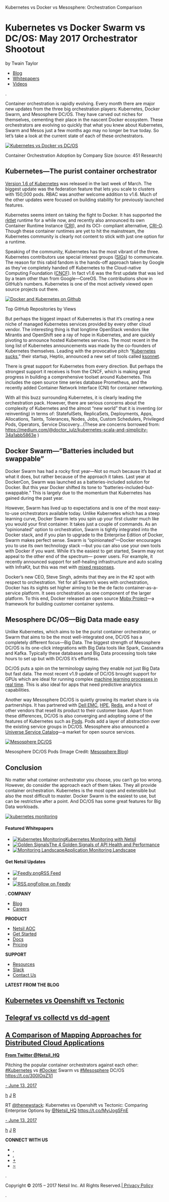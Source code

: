 Kubernetes vs Docker vs Mesosphere: Orchestration Comparison

# Kubernetes vs Docker Swarm vs DC/OS: May 2017 Orchestrator Shootout

 by Twain Taylor

- [Blog](https://netsil.com/blog/)
- [Whitepapers](https://netsil.com/resources/)
- [Videos](https://netsil.com/videos/)

.

Container orchestration is rapidly evolving. Every month there are major new updates from the three big orchestration players: Kubernetes, Docker Swarm, and Mesosphere DC/OS. They have carved out niches for themselves, cementing their place in the nascent Docker ecosystem. These orchestrators are evolving so quickly that what you knew about Kubernetes, Swarm and Mesos just a few months ago may no longer be true today. So let’s take a look at the current state of each of these orchestrators.

[![Kubernetes vs Docker vs DC/OS](../_resources/b5ad9e5fad916e8dac1832f10d84bd5a.png)](https://d1miwa46wjqrlu.cloudfront.net/wp-content/uploads/2017/06/image2.png?x40029)

Container Orchestration Adoption by Company Size (source: 451 Research)

## **Kubernetes—The purist container orchestrator**

[Version 1.6 of Kubernetes](http://blog.kubernetes.io/2017/03/kubernetes-1.6-multi-user-multi-workloads-at-scale.html) was released in the last week of March. The biggest update was the federation feature that lets you scale to clusters with 150,000 pods. RBAC was another welcome addition to v1.6. Much of the other updates were focused on building stability for previously launched features.

Kubernetes seems intent on taking the fight to Docker. It has supported the [rktlet](https://github.com/kubernetes-incubator/rktlet) runtime for a while now, and recently also announced its own Container Runtime Instance ([CRI](https://github.com/kubernetes/community/blob/master/contributors/design-proposals/container-runtime-interface-v1.md)), and its OCI- compliant alternative, [CRI-O](https://github.com/kubernetes-incubator/cri-o). Though these container runtimes are yet to hit the mainstream, the Kubernetes community is clearly not content to stick with just one option for a runtime.

Speaking of the community, Kubernetes has the most vibrant of the three. Kubernetes contributors use special interest groups ([SIGs](https://github.com/kubernetes/community/blob/master/README.md#special-interest-groups-sig)) to communicate. The reason for this rabid fandom is the hands-off approach taken by Google as they’ve completely handed off Kubernetes to the Cloud-native Computing Foundation ([CNCF](https://www.cncf.io/)). In fact v1.6 was the first update that was led by a team other than from Google—CoreOS. The contributions show in GitHub’s numbers. Kubernetes is one of the most actively viewed open source projects out there.

[![Docker and Kubernetes on Github](../_resources/e154b4e39cecefb772a27cddfd99700f.png)](https://d1miwa46wjqrlu.cloudfront.net/wp-content/uploads/2017/06/image3.png?x40029)

Top GitHub Repositories by Views

But perhaps the biggest impact of Kubernetes is that it’s creating a new niche of managed Kubernetes services provided by every other cloud vendor. The interesting thing is that longtime OpenStack vendors like Mirantis and OpenShift see a ray of hope in Kubernetes, and are quickly pivoting to announce hosted Kubernetes services. The most recent in the long list of Kubernetes announcements was made by the co-founders of Kubernetes themselves. Leading with the provocative pitch “[Kubernetes sucks](http://www.serverwatch.com/server-news/why-kubernetes-sucks-and-how-to-fix-it.html),” their startup, Heptio, announced a new set of tools called [ksonnet](https://blog.heptio.com/ksonnet-intro-43f6183a97a6).

There is great support for Kubernetes from every direction. But perhaps the strongest support it receives is from the CNCF, which is making great progress in building a comprehensive toolset around Kubernetes. This includes the open source time series database Prometheus, and the recently added Container Network Interface (CNI) for container networking.

With all this buzz surrounding Kubernetes, it is clearly leading the orchestration pack. However, there are serious concerns about the complexity of Kubernetes and the almost “new world” that it is inventing (or reinventing) in terms of: StatefulSets, ReplicaSets, Deployments, Apps, Allocations, Taints, Tolerances, Nodes, Jobs, Custom Schedulers, Privileged Pods, Operators, Service Discovery…(These are concerns borrowed from: https://medium.com/@doctor_julz/kubernetes-scala-and-simplicity-34a1abb5863e )

## **Docker Swarm—”Batteries included but swappable”**

Docker Swarm has had a rocky first year—Not so much because it’s bad at what it does, but rather because of the approach it takes. Last year at DockerCon, Swarm was launched as a batteries-included solution for Docker. But this year Docker shifted its tone to “batteries-included-but-swappable.” This is largely due to the momentum that Kubernetes has gained during the past year.

However, Swarm has lived up to expectations and is one of the most easy-to-use orchestrators available today. Unlike Kubernetes which has a steep learning curve, Docker Swarm lets you spin up your first cluster much like you would your first container. It takes just a couple of commands. As an “opinionated” option to orchestration, Swarm is tightly integrated into the Docker stack, and if you plan to upgrade to the Enterprise Edition of Docker, Swarm makes perfect sense. Swarm is “opinionated”—Docker encourages you to use its own technology stack —but you can also use your own tools with Docker if you want. While it’s the easiest to get started, Swarm may not appeal to the other end of the spectrum— power users. For example, it recently announced support for self-healing infrastructure and auto scaling with InfraKit, but this was met with [mixed responses](https://thenewstack.io/dockers-infrakit-gets-mixed-reviews/).

Docker’s new CEO, Steve Singh, admits that they are in the #2 spot with respect to orchestration. Yet for all Swarm’s woes with orchestration, Docker has its sights set higher aiming to be the de facto container-as-a-service platform. It sees orchestration as one component of the larger platform. To this end, Docker released an open source [Moby Project](https://blog.docker.com/2017/04/introducing-the-moby-project/)—a framework for building customer container systems.

## **Mesosphere DC/OS—Big Data made easy**

Unlike Kubernetes, which aims to be the purist container orchestrator, or Swarm that aims to be the most well-integrated one, DC/OS has a completely different focus—Big Data. The biggest strength of Mesosphere DC/OS is its one-click integrations with Big Data tools like Spark, Cassandra and Kafka. Typically these databases and Big Data processing tools take hours to set up but with DC/OS it’s effortless.

DC/OS puts a spin on the terminology saying they enable not just Big Data but fast data. The most recent v1.9 update of DC/OS brought support for GPUs which are ideal for running complex [machine learning processes in real time](https://techcrunch.com/2017/03/14/mesospheres-dcos-adds-more-one-click-integrations-and-better-support-for-machine-learning-workloads/). This is also ideal for apps that need predictive analytics capabilities.

Another way Mesosphere DC/OS is quietly growing its market share is via partnerships. It has partnered with [Dell EMC](https://mesosphere.com/blog/2017/05/10/mesosphere-dell-emc-team-up-to-simplify-hybrid-cloud/), [HPE](https://techcrunch.com/2017/02/07/hpe-becomes-a-mesosphere-reseller/), [Redis](https://redislabs.com/blog/redis-labs-and-mesosphere-dcos-join-forces/), and a host of other vendors that resell its product to their customer base. Apart from these differences, DC/OS is also converging and adopting some of the features of Kubernetes such as [Pods](https://mesosphere.com/blog/2017/03/15/introducing-pods-dcos-1-9/). Pods add a layer of abstraction over the existing service groups in DC/OS. Mesosphere also announced a [Universe Service Catalog](https://github.com/mesosphere/universe)—a market for open source services.

[![Mesosphere DC/OS](../_resources/8731406001a031244b46d39561e727a1.png)](https://d1miwa46wjqrlu.cloudfront.net/wp-content/uploads/2017/06/image1.png?x40029)

Mesosphere DC/OS Pods (Image Credit: [Mesosphere Blog](https://mesosphere.com/blog/2017/03/15/introducing-pods-dcos-1-9/))

## **Conclusion**

No matter what container orchestrator you choose, you can’t go too wrong. However, do consider the approach each of them takes. They all provide container orchestration. Kubernetes is the most open and extensible but also the most difficult to master. Docker Swarm is the easiest to use, but can be restrictive after a point. And DC/OS has some great features for Big Data workloads.

[![kubernetes monitoring](../_resources/3f49c2c29fb01ce9f666f610a5af0693.png)](http://info.netsil.com/kubernetes-monitoring?utm_source=orchestratorblog)

#### Featured Whitepapers

- [![Kubernetes Monitoring](../_resources/2fe43208affacb1754c2b819f513eddb.png)Kubernetes Monitoring with Netsil](http://info.netsil.com/kubernetes-monitoring)
- [![Golden Signals](../_resources/713b988f7e3f22ca9a7b9cceaadb4de1.png)The 4 Golden Signals of API Health and Performance](http://info.netsil.com/golden-signals-monitoring)
- [![Monitoring Landscape](../_resources/31ece2d51a8ba073f5db4f089c731c07.png)Application Monitoring Landscape](http://info.netsil.com/application-monitoring-landscape)

#### Get Netsil Updates

- [![Feedly.png](:/9c3b066ebe5a47ecf6f24f3e4b797f41)RSS Feed](https://netsil.com/category/blog/feed)
- or
- [![RSS.png](../_resources/d3753dd2b65bfe70071caab61b442d39.png)Follow on Feedly](https://feedly.com/i/subscription/feed/https://netsil.com/category/blog/feed/)

.
**COMPANY**

- [Blog](https://netsil.com/blog/)
- [Careers](https://netsil.com/careers/)

**PRODUCT**

- [Netsil AOC](https://netsil.com/product/)
- [Get Started](https://lm.netsil.com/register)
- [Docs](https://docs.netsil.com/)
- [Pricing](https://netsil.com/blog/kubernetes-vs-docker-vs-mesosphere/mailto:sales@netsil.com?subject=Pricing%20Information&body=Hi,%0D%0A%0D%0AI%20am%20interested%20in%20learning%20more%20about%20the%20pricing%20of%20the%20Netsil%20Application%20Operations%20Center%20(AOC))

**SUPPORT**

- [Resources](https://netsil.com/resources/)
- [Slack](http://slack.netsil.com/)
- [Contact Us](https://netsil.com/contact/)

**LATEST FROM THE BLOG**

## [Kubernetes vs Openshift vs Tectonic](https://netsil.com/blog/kubernetes-deployment-comparison/)

## [Telegraf vs collectd vs dd-agent](https://netsil.com/blog/telegraf-vs-collectd-vs-dd-agent/)

## [A Comparison of Mapping Approaches for Distributed Cloud Applications](https://netsil.com/blog/comparison-mapping-approaches-cloud-applications/)

**[From Twitter @Netsil_HQ](https://twitter.com/Netsil_HQ)**

Pitching the popular container orchestrators against each other: [#Kubernetes](https://twitter.com/search?q=%23Kubernetes&src=hash) vs [#Docker](https://twitter.com/search?q=%23Docker&src=hash) Swarm vs [#Mesosphere](https://twitter.com/search?q=%23Mesosphere&src=hash) DC/OS https://t.co/300IOqZ1j1

 [- June 13, 2017](https://twitter.com/@netsil_HQ/status/874772123893366784)

 [h](https://twitter.com/intent/tweet?in_reply_to=874772123893366784)  [J](https://twitter.com/intent/retweet?tweet_id=874772123893366784)  [R](https://twitter.com/intent/favorite?tweet_id=874772123893366784)

RT [@thenewstack](http://www.twitter.com/thenewstack): Kubernetes vs Openshift vs Tectonic: Comparing Enterprise Options by [@Netsil_HQ](http://www.twitter.com/Netsil_HQ)  https://t.co/MyiJogSFnE

 [- June 13, 2017](https://twitter.com/@netsil_HQ/status/874721112042520576)

 [h](https://twitter.com/intent/tweet?in_reply_to=874721112042520576)  [J](https://twitter.com/intent/retweet?tweet_id=874721112042520576)  [R](https://twitter.com/intent/favorite?tweet_id=874721112042520576)

**CONNECT WITH US**

- [](https://www.facebook.com/netsil.hq/)
- [](https://twitter.com/Netsil_HQ)
- [](https://www.linkedin.com/company/netsil)
- [](https://www.youtube.com/channel/UCcC-Urn-z3b6zozqChLMPNg)

.

Copyright © 2015 – 2017 Netsil Inc. All Rights Reserved.[| Privacy Policy](http://netsil.com/privacy)

.